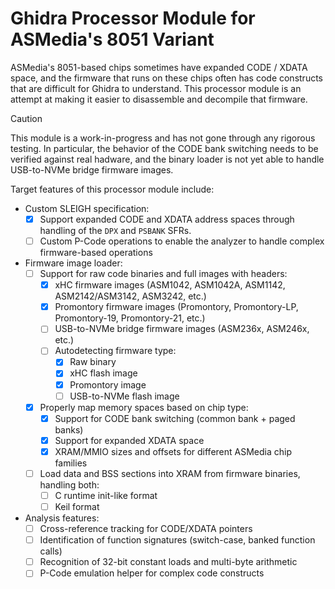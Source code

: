 # Ghidra Processor Module for ASMedia's 8051 Variant

ASMedia's 8051-based chips sometimes have expanded CODE / XDATA space, and the firmware that runs on these chips often has code constructs that are difficult for Ghidra to understand.
This processor module is an attempt at making it easier to disassemble and decompile that firmware.

> [!CAUTION]
> This module is a work-in-progress and has not gone through any rigorous testing.
> In particular, the behavior of the CODE bank switching needs to be verified against real hadware, and the binary loader is not yet able to handle USB-to-NVMe bridge firmware images.

Target features of this processor module include:

- Custom SLEIGH specification:
  - [x] Support expanded CODE and XDATA address spaces through handling of the `DPX` and `PSBANK` SFRs.
  - [ ] Custom P-Code operations to enable the analyzer to handle complex firmware-based operations
- Firmware image loader:
  - [ ] Support for raw code binaries and full images with headers:
    - [x] xHC firmware images (ASM1042, ASM1042A, ASM1142, ASM2142/ASM3142, ASM3242, etc.)
    - [x] Promontory firmware images (Promontory, Promontory-LP, Promontory-19, Promontory-21, etc.)
    - [ ] USB-to-NVMe bridge firmware images (ASM236x, ASM246x, etc.)
    - [ ] Autodetecting firmware type:
      - [x] Raw binary
      - [x] xHC flash image
      - [x] Promontory image
      - [ ] USB-to-NVMe flash image
  - [x] Properly map memory spaces based on chip type:
    - [x] Support for CODE bank switching (common bank + paged banks)
    - [x] Support for expanded XDATA space
    - [x] XRAM/MMIO sizes and offsets for different ASMedia chip families
  - [ ] Load data and BSS sections into XRAM from firmware binaries, handling both:
    - [ ] C runtime init-like format
    - [ ] Keil format
- Analysis features:
  - [ ] Cross-reference tracking for CODE/XDATA pointers
  - [ ] Identification of function signatures (switch-case, banked function calls)
  - [ ] Recognition of 32-bit constant loads and multi-byte arithmetic
  - [ ] P-Code emulation helper for complex code constructs
